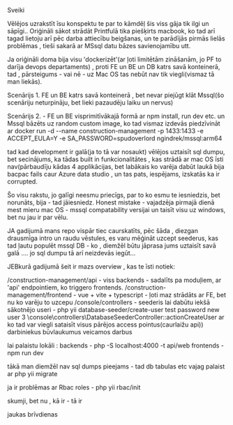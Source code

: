 Sveiki 

Vēlējos uzrakstīt īsu konspektu te par to kāmdēļ šis viss gāja tik ilgi un sāpīgi..
Oriģināli sākot strādāt Printfulā tika piešķirts macbook, ko tad arī tagad lietoju
arī pēc darba attiecību beigšanas, un te parādījās pirmās lielās problēmas , tieši 
sakarā ar MSsql datu bāzes savienojamību utt.

Ja oriģināli doma bija visu 'dockerizēt'(ar ļoti limitētām zināšanām, jo PF to darīja devops departaments) 
, proti FE un BE un DB katrs savā konteinerā,
tad , pārsteigums - vai nē - uz Mac OS tas nebūt nav tik viegli(vismaz tā man liekās).

Scenārijs 1. FE un BE katrs savā konteinerā , bet nevar piejūgt klāt Mssql(šo scenāriju neturpināju, bet lieki 
pazaudēju laiku un nervus)

Scenārijs 2. - FE un BE visprimitīvākajā formā ar npm install, run dev etc. un Mssql bāzēts uz random custom image, ko 
tad vismaz izdevās piedzīvināt ar docker run -d --name construction-management -p 1433:1433 -e ACCEPT_EULA=Y -e SA_PASSWORD=spudoverlord ngindrek/mssql:arm64

tad kad development ir galā(ja to tā var nosaukt) vēlējos uztaisīt sql dumpu, bet secinājums, ka tādas built in funkcionalitātes
, kas strādā ar mac OS īsti nav(pārbaudīju kādas 4 applikācijas, bet labākais ko varēja dabūt laukā bija bacpac fails 
caur Azure data studio , un tas pats, iespējams, izskatās ka ir corrupted.

Šo visu rakstu, jo galīgi neesmu priecīgs, par to ko esmu te iesniedzis, bet norunāts, bija - tad jāiesniedz.
Honest mistake - vajadzēja pirmajā dienā mest mieru mac OS - mssql compatability versijai un taisīt visu
uz windows, bet nu jau ir par vēlu.

JA gadijumā mans repo vispār tiec caurskatīts, pēc šāda , diezgan drausmīga intro un raudu vēstules,
es varu mēģināt uzcept seederus, kas tad ļautu populēt mssql DB - ko , diemžēl būtu jāprasa jums 
uztaisīt savā galā .... jo sql dumpu tā arī neizdevās iegūt...

JEBkurā gadijumā šeit ir mazs overview , kas te īsti notiek:

/construction-management/api - viss backends - sadalīts pa moduļiem, ar 'api' endpointiem, ko triggero frontends.
/construction-management/frontend - vue + vite + typescript - ļoti maz strādāts ar FE, bet nu ko varēju to uzcepu
/console/controllers - seederis lai dabūtu iekšā sākotnējo useri - php yii database-seeder/create-user  test password new user 3 \console\controllers\DatabaseSeederController::actionCreateUser
    ar ko tad var viegli sataisīt visus pārējos access pointus(caurlaižu api))
    darbiniekus
    būvlaukumus
    veicamos darbus

lai palaistu lokāli : 
backends - php -S localhost:4000 -t api/web
frontends - npm run dev

tākā man diemžēl nav sql dumps pieejams - tad db tabulas etc vajag palaist ar
php yii migrate

ja ir problēmas ar Rbac roles - php yii rbac/init



skumji, bet nu , kā ir - tā ir 

jaukas brīvdienas